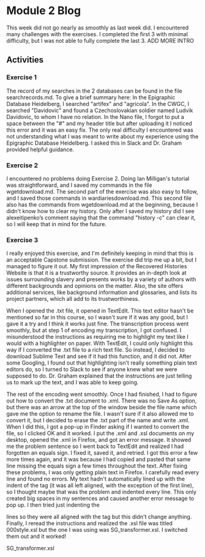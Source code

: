 # Module 2 Blog

This week did not go nearly as smoothly as last week did. I encountered many challenges with the exercises. I completed the first 3 with minimal difficulty, but I was not able to fully complete the last 3. ADD MORE INTRO

## Activities

### Exercise 1

The record of my searches in the 2 databases can be found in the file searchrecords.md. To give a brief summary here: In the Epigraphic Database Heidelberg, I searched "artifex" and "agricola". In the CWGC, I searched "Davidovic" and found a Czechoslovakian soldier named Ludvik Davidovic, to whom I have no relation. In the Nano file, I forgot to put a space between the "#" and my header title but after uploading it I noticed this error and it was an easy fix. The only real difficulty I encountered was not understanding what I was meant to write about my experience using the Epigraphic Database Heidelberg. I asked this in Slack and Dr. Graham provided helpful guidance.

### Exercise 2

I encountered no problems doing Exercise 2. Doing Ian Milligan's tutorial was straightforward, and I saved my commands in the file wgetdownload.md. The second part of the exercise was also easy to follow, and I saved those commands in wardiariesdownload.md. This second file also has the commands from wgetdownload.md at the beginning, because I didn't know how to clear my history. Only after I saved my history did I see alexeitipenko’s comment saying that the command "history -c" can clear it, so I will keep that in mind for the future.

### Exercise 3

I really enjoyed this exercise, and I'm definitely keeping in mind that this is an acceptable Capstone submission. The exercise did trip me up a bit, but I managed to figure it out. My first impression of the Recovered Histories Website is that it is a trustworthy source. It provides an in-depth look at issues surrounding slavery and presents works by a variety of authors with different backgrounds and opinions on the matter. Also, the site offers additional services, like background information and glossaries, and lists its project partners, which all add to its trustworthiness. 

When I opened the .txt file, it opened in TextEdit. This text editor hasn't be mentioned so far in this course, so I wasn't sure if it was any good, but I gave it a try and I think it works just fine. The transcription process went smoothly, but at step 1 of encoding my transcription, I got confused. I misunderstood the instructions as requiring me to highlight my text like I would with a highlighter on paper. With TextEdit, I could only highlight this way if I converted the .txt file to a rich text file. So instead, I decided to download Sublime Text and see if it had this function, and it did not. After some Googling, I found out that highlighting isn't really something plain text editors do, so I turned to Slack to see if anyone knew what we were supposed to do. Dr. Graham explained that the instructions are just telling us to mark up the text, and I was able to keep going. 

The rest of the encoding went smoothly. Once I had finished, I had to figure out how to convert the .txt document to .xml. There was no Save As option, but there was an arrow at the top of the window beside the file name which gave me the option to rename the file. I wasn't sure if it also allowed me to convert it, but I decided to erase the .txt part of the name and write .xml. When I did this, I got a pop-up in Finder asking if I wanted to convert the file, so I clicked OK and it worked. I put the .xml and .xsl documents on my desktop, opened the .xml in Firefox, and got an error message. It showed me the problem sentence so I went back to TextEdit and realized I had forgotten an equals sign. I fixed it, saved it, and retried. I got this error a few more times again, and it was because I had copied and pasted that same line missing the equals sign a few times throughout the text. After fixing these problems, I was only getting plain text in Firefox. I carefully read every line and found no errors. My text hadn't automatically lined up with the indent of the <body> tag (it was all left aligned, with the exception of the first line), so I thought maybe that was the problem and indented every line. This only created big spaces in my sentences and caused another error message to pop up. I then tried just indenting the <p> lines so they were all aligned with the <body> tag but this didn't change anything. Finally, I reread the instructions and realized the .xsl file was titled 000style.xsl but the one I was using was SG_transformer.xsl. I switched them out and it worked!
  
SG_transformer.xsl 
